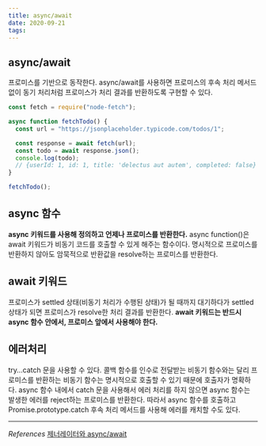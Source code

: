 ```yaml
---
title: async/await
date: 2020-09-21
tags:
---
```


## async/await

프로미스를 기반으로 동작한다. async/await를 사용하면 프로미스의 후속 처리 메서드 없이 동기 처리처럼 프로미스가 처리 결과를 반환하도록 구현할 수 있다.

```javascript
const fetch = require("node-fetch");

async function fetchTodo() {
  const url = "https://jsonplaceholder.typicode.com/todos/1";

  const response = await fetch(url);
  const todo = await response.json();
  console.log(todo);
  // {userId: 1, id: 1, title: 'delectus aut autem', completed: false}
}

fetchTodo();
```

## async 함수

**async 키워드를 사용해 정의하고 언제나 프로미스를 반환한다.** async function()은 await 키워드가 비동기 코드를 호출할 수 있게 해주는 함수이다. 명시적으로 프로미스를 반환하지 않아도 암묵적으로 반환값을 resolve하는 프로미스를 반환한다.

## await 키워드

프로미스가 settled 상태(비동기 처리가 수행된 상태)가 될 때까지 대기하다가 settled 상태가 되면 프로미스가 resolve한 처리 결과를 반환한다. **await 키워드는 반드시 async 함수 안에서, 프로미스 앞에서 사용해야 한다.**

## 에러처리

try…catch 문을 사용할 수 있다. 콜백 함수를 인수로 전달받는 비동기 함수와는 달리 프로미스를 반환하는 비동기 함수는 명시적으로 호출할 수 있기 때문에 호출자가 명확하다. async 함수 내에서 catch 문을 사용해서 에러 처리를 하지 않으면 async 함수는 발생한 에러를 reject하는 프로미스를 반환한다. 따라서 async 함수를 호출하고 Promise.prototype.catch 후속 처리 메서드를 사용해 에러를 캐치할 수도 있다.

---

_References_
[제너레이터와 async/await](https://poiemaweb.com/fastcampus/generator#52-%EB%B9%84%EB%8F%99%EA%B8%B0-%EC%B2%98%EB%A6%AC)
